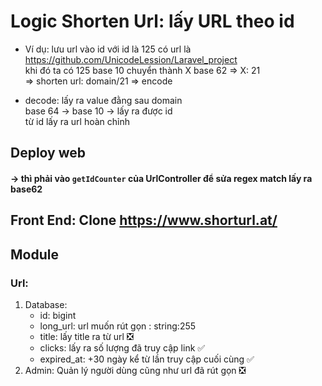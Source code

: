 # Logic Shorten Url: lấy URL theo id
- Ví dụ: lưu url vào id 
với id là 125 có url là https://github.com/UnicodeLession/Laravel_project  
khi đó ta có 125 base 10 chuyển thành X base 62
=> X: 21  
=> shorten url: domain/21
=> encode

- decode: lấy ra value đằng sau domain  
base 64 -> base 10 -> lấy ra được id   
từ id lấy ra url hoàn chỉnh

## Deploy web
#### -> thì phải vào `getIdCounter` của UrlController để sửa regex match lấy ra base62

## Front End: Clone https://www.shorturl.at/
## Module
### Url:
1. Database:
   - id: bigint
   - long_url: url muốn rút gọn : string:255
   - title: lấy title ra từ url ❎
   - clicks: lấy ra số lượng đã truy cập link ✅
   - expired_at: +30 ngày kể từ lần truy cập cuối cùng ✅
2. Admin: Quản lý người dùng cũng như url đã rút gọn ❎
